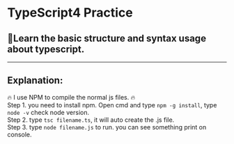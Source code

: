 # TypeScript4 Practice #
## 📜Learn the basic structure and syntax usage about typescript.
***
## Explanation:<br> 
  🔥 I use NPM to compile the normal js files. 🔥
  <br>
  Step 1.  you need to install npm.
        Open cmd and type `npm -g install`,
        type `node -v` check node version. <br>
  Step 2.  type `tsc filename.ts`, it will 
        auto create the .js file. <br>
  Step 3.  type `node filename.js` to run.
          you can see something print on console.
 
